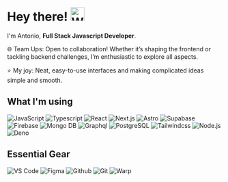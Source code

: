 <h1>Hey there! <img src="https://raw.githubusercontent.com/Tarikul-Islam-Anik/Animated-Fluent-Emojis/master/Emojis/Hand%20gestures/Waving%20Hand.png" alt="Waving Hand" width="32" height="32" /></h1>

I'm Antonio, **Full Stack Javascript Developer**.

🌐 Team Ups: Open to collaboration! Whether it’s shaping the frontend or tackling backend challenges, I’m enthusiastic to explore all aspects.

⭐ My joy: Neat, easy-to-use interfaces and making complicated ideas simple and smooth.

## What I'm using
![JavaScript](https://img.shields.io/badge/JavaScript-F3E050?style=for-the-badge&logo=javascript&logoColor=black) ![Typescript](https://img.shields.io/badge/Typescript-3478C6?style=for-the-badge&logo=typescript&logoColor=white) ![React](https://img.shields.io/badge/React-82D7F7?style=for-the-badge&logo=react&logoColor=black) ![Next.js](https://img.shields.io/badge/Next.js-white?style=for-the-badge&logo=next.js&logoColor=black) ![Astro](https://img.shields.io/badge/Astro-CF477D?style=for-the-badge&logo=astro&logoColor=white) ![Supabase](https://img.shields.io/badge/Supabase-6CCC93?style=for-the-badge&logo=supabase&logoColor=white) ![Firebase](https://img.shields.io/badge/Firebase-F2AB40?style=for-the-badge&logo=firebase&logoColor=black) ![Mongo DB](https://img.shields.io/badge/Mongo%20DB-47A248?style=for-the-badge&logo=mongodb&logoColor=white) ![Graphql](https://img.shields.io/badge/Graphql-E10098?style=for-the-badge&logo=graphql&logoColor=white) ![PostgreSQL](https://img.shields.io/badge/PostgreSQL-3D6288?style=for-the-badge&logo=postgresql&logoColor=white) ![Tailwindcss](https://img.shields.io/badge/Tailwindcss-4BA3E3?style=for-the-badge&logo=tailwindcss&logoColor=white) ![Node.js](https://img.shields.io/badge/Node.js-5FA04E?style=for-the-badge&logo=node.js&logoColor=white) ![Deno](https://img.shields.io/badge/Deno-70FFAF?style=for-the-badge&logo=deno&logoColor=black)

## Essential Gear
![VS Code](https://img.shields.io/badge/VS%20Code-007ACC?style=for-the-badge&logo=visual-studio-code&logoColor=white) ![Figma](https://img.shields.io/badge/Figma-935AEE?style=for-the-badge&logo=figma&logoColor=white) ![Github](https://img.shields.io/badge/Github-181717?style=for-the-badge&logo=github&logoColor=white) ![Git](https://img.shields.io/badge/Git-F05032?style=for-the-badge&logo=git&logoColor=white) ![Warp](https://img.shields.io/badge/Warp-01A4FF?style=for-the-badge&logo=warp&logoColor=white)
